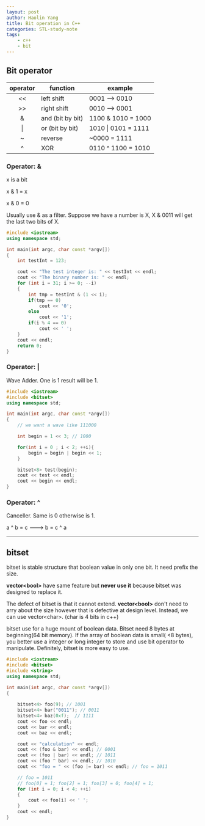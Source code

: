 ```yaml
---
layout: post
author: Haolin Yang
title: Bit operation in C++
categories: STL-study-note
tags:
    - c++
    - bit
---
```


## Bit operator

| operator | function | example |
| :---:    | ---|   ---   |
| <<       | left shift | 0001 --> 0010  |
| >>       | right shift | 0010 --> 0001  |
| &        | and (bit by bit)| 1100 & 1010 = 1000|
| \|       | or (bit by bit) | 1010 \| 0101 = 1111 |
| ~        | reverse | ~0000 = 1111|
| ^        | XOR |  0110 ^ 1100 = 1010 |

### Operator: & 

x is a bit

x & 1 = x

x & 0 = 0

Usually use & as a filter. Suppose we have a number is X, X & 0011 will get the last two bits of X.

```cpp
#include <iostream>
using namespace std;

int main(int argc, char const *argv[])
{
    int testInt = 123; 

    cout << "The test integer is: " << testInt << endl;
    cout << "The binary number is: " << endl;
    for (int i = 31; i >= 0; --i)
    {
        int tmp = testInt & (1 << i);
        if(tmp == 0)
            cout << '0';
        else
            cout << '1';
        if(i % 4 == 0)
            cout << ' ';
    }
    cout << endl;
    return 0;
}
```

### Operator: |

Wave Adder. One is 1 result will be 1. 

```cpp
#include <iostream>
#include <bitset>
using namespace std;

int main(int argc, char const *argv[])
{
    // we want a wave like 111000

    int begin = 1 << 3; // 1000

    for(int i = 0 ; i < 2; ++i){
        begin = begin | begin << 1;
    }

    bitset<8> test(begin);
    cout << test << endl;
    cout << begin << endl;
}
```

### Operator: ^ 
Canceller. Same is 0 otherwise is 1.

a ^ b = c  --->  b = c ^ a

---

## bitset

bitset is stable structure that boolean value in only one bit. It need prefix the size.

**vector\<bool\>** have same feature but **never use it** because bitset was designed to replace it.

The defect of bitset is that it cannot extend. **vector\<bool\>** don't need to arry about the size however that is defective at design level. Instead, we can use vector\<char\>. (char is 4 bits in c++)

bitset use for a huge mount of boolean data. Bitset need 8 bytes at beginning(64 bit memory). If the array of boolean data is small( <8 bytes), you better use a integer or long integer to store and use bit operator to manipulate. Definitely, bitset is more easy to use.

```cpp
#include <iostream>
#include <bitset>
#include <string>
using namespace std;

int main(int argc, char const *argv[])
{
    
    bitset<4> foo(9); // 1001
    bitset<4> bar("0011"); // 0011
    bitset<4> baz(0xf);  // 1111
    cout << foo << endl;
    cout << bar << endl;
    cout << baz << endl;

    cout << "calculation" << endl;
    cout << (foo & bar) << endl; // 0001
    cout << (foo | bar) << endl; // 1011
    cout << (foo ^ bar) << endl; // 1010
    cout << "foo = " << (foo |= bar) << endl; // foo = 1011

    // foo = 1011
    // foo[0] = 1; foo[2] = 1; foo[3] = 0; foo[4] = 1;
    for (int i = 0; i < 4; ++i)
    {
        cout << foo[i] << ' ';
    }
    cout << endl;
}
```



